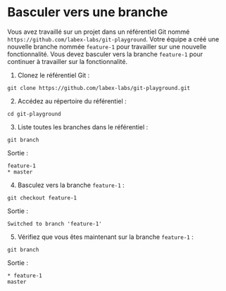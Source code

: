 # Basculer vers une branche

Vous avez travaillé sur un projet dans un référentiel Git nommé `https://github.com/labex-labs/git-playground`. Votre équipe a créé une nouvelle branche nommée `feature-1` pour travailler sur une nouvelle fonctionnalité. Vous devez basculer vers la branche `feature-1` pour continuer à travailler sur la fonctionnalité.

1. Clonez le référentiel Git :

```shell
git clone https://github.com/labex-labs/git-playground.git
```

2. Accédez au répertoire du référentiel :

```shell
cd git-playground
```

3. Liste toutes les branches dans le référentiel :

```shell
git branch
```

Sortie :

```shell
feature-1
* master
```

4. Basculez vers la branche `feature-1` :

```shell
git checkout feature-1
```

Sortie :

```shell
Switched to branch 'feature-1'
```

5. Vérifiez que vous êtes maintenant sur la branche `feature-1` :

```shell
git branch
```

Sortie :

```shell
* feature-1
master
```
